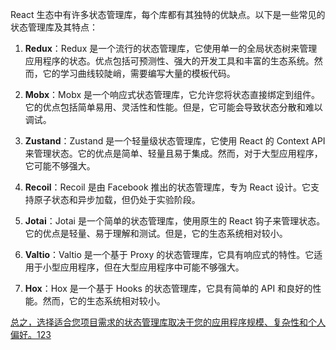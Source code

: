 React 生态中有许多状态管理库，每个库都有其独特的优缺点。以下是一些常见的状态管理库及其特点：

1. **Redux**：Redux 是一个流行的状态管理库，它使用单一的全局状态树来管理应用程序的状态。优点包括可预测性、强大的开发工具和丰富的生态系统。然而，它的学习曲线较陡峭，需要编写大量的模板代码。

2. **Mobx**：Mobx 是一个响应式状态管理库，它允许您将状态直接绑定到组件。它的优点包括简单易用、灵活性和性能。但是，它可能会导致状态分散和难以调试。

3. **Zustand**：Zustand 是一个轻量级状态管理库，它使用 React 的 Context API 来管理状态。它的优点是简单、轻量且易于集成。然而，对于大型应用程序，它可能不够强大。

4. **Recoil**：Recoil 是由 Facebook 推出的状态管理库，专为 React 设计。它支持原子状态和异步加载，但仍处于实验阶段。

5. **Jotai**：Jotai 是一个简单的状态管理库，使用原生的 React 钩子来管理状态。它的优点是轻量、易于理解和测试。但是，它的生态系统相对较小。

6. **Valtio**：Valtio 是一个基于 Proxy 的状态管理库，它具有响应式的特性。它适用于小型应用程序，但在大型应用程序中可能不够强大。

7. **Hox**：Hox 是一个基于 Hooks 的状态管理库，它具有简单的 API 和良好的性能。然而，它的生态系统相对较小。

[总之，选择适合您项目需求的状态管理库取决于您的应用程序规模、复杂性和个人偏好。](https://juejin.cn/post/7195513281228898363)[1](https://juejin.cn/post/7195513281228898363)[2](https://blog.logrocket.com/guide-choosing-right-react-state-management-solution/)[3](https://www.freecodecamp.org/news/react-state-management/)

